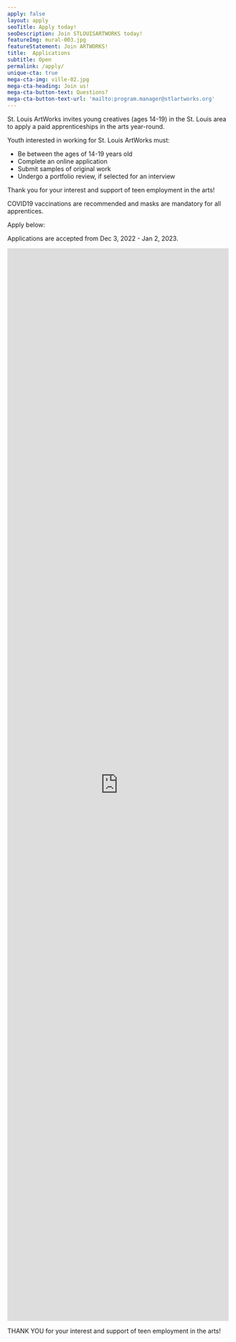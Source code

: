 ```yaml
---
apply: false
layout: apply
seoTitle: Apply today!
seoDescription: Join STLOUISARTWORKS today!
featureImg: mural-003.jpg
featureStatement: Join ARTWORKS!
title:  Applications
subtitle: Open
permalink: /apply/
unique-cta: true
mega-cta-img: ville-02.jpg
mega-cta-heading: Join us!
mega-cta-button-text: Questions?
mega-cta-button-text-url: 'mailto:program.manager@stlartworks.org'
---
```

St. Louis ArtWorks invites young creatives (ages 14-19) in the St. Louis area to apply a paid apprenticeships in the arts year-round.

Youth interested in working for St. Louis ArtWorks must:

- Be between the ages of 14-19 years old
- Complete an online application
- Submit samples of original work
- Undergo a portfolio review, if selected for an interview 

Thank you for your interest and support of teen employment in the arts!

COVID19 vaccinations are recommended and masks are mandatory for all apprentices.

<!--Sorry, applications are currently closed. There will be another opportunity to apply next season. Please check back later.-->

Apply below:

Applications are accepted from Dec 3, 2022 - Jan 2, 2023. 

<!--The application closes on Wednesday, August 25th at 12 pm. -->

<!--The Summer Application closes June 8th and The Program Dates are June 14th-July 30th-->

<!--<iframe style="width: 100%" src="https://docs.google.com/forms/d/e/1EQg7aKAvePnsZJPuwLNloXNsaci_TCKALvvu8eXfI50/viewform?embedded=true" width="100%" height="2435" frameborder="0" marginheight="0" marginwidth="0">Loading…</iframe>-->

<iframe style="width: 100%" src="https://docs.google.com/forms/d/1EQg7aKAvePnsZJPuwLNloXNsaci_TCKALvvu8eXfI50/viewform?embedded=true" width="100%" height="2435" frameborder="0" marginheight="0" marginwidth="0">Loading…</iframe>




THANK YOU for your interest and support of teen employment in the arts!